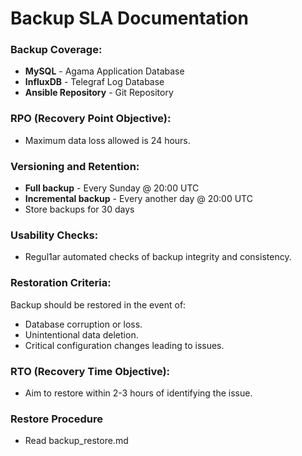 # Backup SLA Documentation

### Backup Coverage:
- **MySQL** - Agama Application Database 
- **InfluxDB** - Telegraf Log Database
- **Ansible Repository** - Git Repository

### RPO (Recovery Point Objective):
- Maximum data loss allowed is 24 hours.

### Versioning and Retention:
- **Full backup** - Every Sunday @ 20:00 UTC
- **Incremental backup** - Every another day @ 20:00 UTC
- Store backups for 30 days

### Usability Checks:
- Regul1ar automated checks of backup integrity and consistency.

### Restoration Criteria:
  Backup should be restored in the event of:
- Database corruption or loss.
- Unintentional data deletion.
- Critical configuration changes leading to issues.

### RTO (Recovery Time Objective):
- Aim to restore within 2-3 hours of identifying the issue.

### Restore Procedure
- Read backup_restore.md